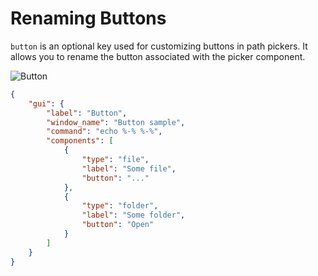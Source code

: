# Renaming Buttons

`button` is an optional key used for customizing buttons in path pickers.
It allows you to rename the button associated with the picker component.

![Button](https://github.com/matyalatte/tuw/assets/69258547/8505cd7c-5045-4be5-8bba-0e2bd000523a)

```json
{
    "gui": {
        "label": "Button",
        "window_name": "Button sample",
        "command": "echo %-% %-%",
        "components": [
            {
                "type": "file",
                "label": "Some file",
                "button": "..."
            },
            {
                "type": "folder",
                "label": "Some folder",
                "button": "Open"
            }
        ]
    }
}
```
